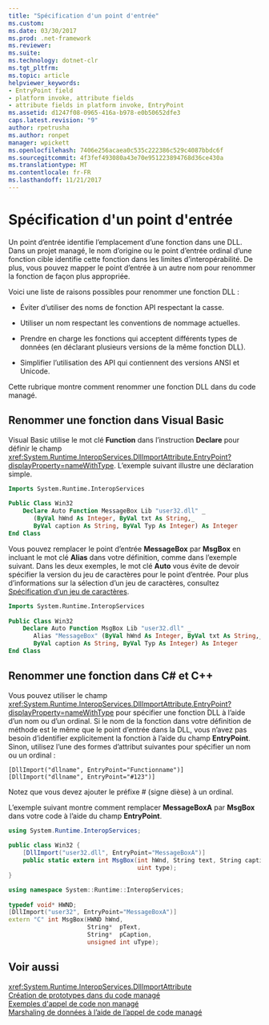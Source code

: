 ```yaml
---
title: "Spécification d'un point d'entrée"
ms.custom: 
ms.date: 03/30/2017
ms.prod: .net-framework
ms.reviewer: 
ms.suite: 
ms.technology: dotnet-clr
ms.tgt_pltfrm: 
ms.topic: article
helpviewer_keywords:
- EntryPoint field
- platform invoke, attribute fields
- attribute fields in platform invoke, EntryPoint
ms.assetid: d1247f08-0965-416a-b978-e0b50652dfe3
caps.latest.revision: "9"
author: rpetrusha
ms.author: ronpet
manager: wpickett
ms.openlocfilehash: 7406e256acaea0c535c222386c529c4087bbdc6f
ms.sourcegitcommit: 4f3fef493080a43e70e951223894768d36ce430a
ms.translationtype: MT
ms.contentlocale: fr-FR
ms.lasthandoff: 11/21/2017
---
```

# <a name="specifying-an-entry-point"></a>Spécification d'un point d'entrée
Un point d’entrée identifie l’emplacement d’une fonction dans une DLL. Dans un projet managé, le nom d’origine ou le point d’entrée ordinal d’une fonction cible identifie cette fonction dans les limites d’interopérabilité. De plus, vous pouvez mapper le point d’entrée à un autre nom pour renommer la fonction de façon plus appropriée.  
  
 Voici une liste de raisons possibles pour renommer une fonction DLL :  
  
-   Éviter d’utiliser des noms de fonction API respectant la casse.  
  
-   Utiliser un nom respectant les conventions de nommage actuelles.  
  
-   Prendre en charge les fonctions qui acceptent différents types de données (en déclarant plusieurs versions de la même fonction DLL).  
  
-   Simplifier l’utilisation des API qui contiennent des versions ANSI et Unicode.  
  
 Cette rubrique montre comment renommer une fonction DLL dans du code managé.  
  
## <a name="renaming-a-function-in-visual-basic"></a>Renommer une fonction dans Visual Basic  
 Visual Basic utilise le mot clé **Function** dans l’instruction **Declare** pour définir le champ <xref:System.Runtime.InteropServices.DllImportAttribute.EntryPoint?displayProperty=nameWithType>. L’exemple suivant illustre une déclaration simple.  
  
```vb  
Imports System.Runtime.InteropServices  
  
Public Class Win32  
    Declare Auto Function MessageBox Lib "user32.dll" _  
       (ByVal hWnd As Integer, ByVal txt As String,_  
       ByVal caption As String, ByVal Typ As Integer) As Integer  
End Class  
```  
  
 Vous pouvez remplacer le point d’entrée **MessageBox** par **MsgBox** en incluant le mot clé **Alias** dans votre définition, comme dans l’exemple suivant. Dans les deux exemples, le mot clé **Auto** vous évite de devoir spécifier la version du jeu de caractères pour le point d’entrée. Pour plus d’informations sur la sélection d’un jeu de caractères, consultez [Spécification d’un jeu de caractères](../../../docs/framework/interop/specifying-a-character-set.md).  
  
```vb  
Imports System.Runtime.InteropServices  
  
Public Class Win32  
    Declare Auto Function MsgBox Lib "user32.dll" _  
       Alias "MessageBox" (ByVal hWnd As Integer, ByVal txt As String,_  
       ByVal caption As String, ByVal Typ As Integer) As Integer  
End Class  
```  
  
## <a name="renaming-a-function-in-c-and-c"></a>Renommer une fonction dans C# et C++  
 Vous pouvez utiliser le champ <xref:System.Runtime.InteropServices.DllImportAttribute.EntryPoint?displayProperty=nameWithType> pour spécifier une fonction DLL à l’aide d’un nom ou d’un ordinal. Si le nom de la fonction dans votre définition de méthode est le même que le point d’entrée dans la DLL, vous n’avez pas besoin d’identifier explicitement la fonction à l’aide du champ **EntryPoint**. Sinon, utilisez l’une des formes d’attribut suivantes pour spécifier un nom ou un ordinal :  
  
```  
[DllImport("dllname", EntryPoint="Functionname")]  
[DllImport("dllname", EntryPoint="#123")]  
```  
  
 Notez que vous devez ajouter le préfixe # (signe dièse) à un ordinal.  
  
 L’exemple suivant montre comment remplacer **MessageBoxA** par **MsgBox** dans votre code à l’aide du champ **EntryPoint**.  
  
```csharp  
using System.Runtime.InteropServices;  
  
public class Win32 {  
    [DllImport("user32.dll", EntryPoint="MessageBoxA")]  
    public static extern int MsgBox(int hWnd, String text, String caption,  
                                    uint type);  
}  
```  
  
```cpp  
using namespace System::Runtime::InteropServices;  
  
typedef void* HWND;  
[DllImport("user32", EntryPoint="MessageBoxA")]  
extern "C" int MsgBox(HWND hWnd,  
                      String*  pText,  
                      String*  pCaption,  
                      unsigned int uType);  
```  
  
## <a name="see-also"></a>Voir aussi  
 <xref:System.Runtime.InteropServices.DllImportAttribute>  
 [Création de prototypes dans du code managé](../../../docs/framework/interop/creating-prototypes-in-managed-code.md)  
 [Exemples d'appel de code non managé](../../../docs/framework/interop/platform-invoke-examples.md)  
 [Marshaling de données à l’aide de l’appel de code managé](../../../docs/framework/interop/marshaling-data-with-platform-invoke.md)
